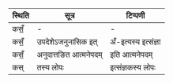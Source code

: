 | स्थिति | सूत्र | टिप्पणी |
| ----- | ------- | ------ |
| कसँ॒ | - | - |
| कसँ॒ | उपदेशेऽजनुनासिक इत् | अँ-इत्यस्य इत्संज्ञा |
| कसँ॒ | अनुदात्तङित आत्मनेपदम् | इति आत्मनेपदम् |
| कस् | तस्य लोपः | इत्संज्ञकस्य लोपः |
